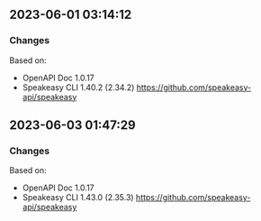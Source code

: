 

## 2023-06-01 03:14:12
### Changes
Based on:
- OpenAPI Doc 1.0.17 
- Speakeasy CLI 1.40.2 (2.34.2) https://github.com/speakeasy-api/speakeasy

## 2023-06-03 01:47:29
### Changes
Based on:
- OpenAPI Doc 1.0.17 
- Speakeasy CLI 1.43.0 (2.35.3) https://github.com/speakeasy-api/speakeasy